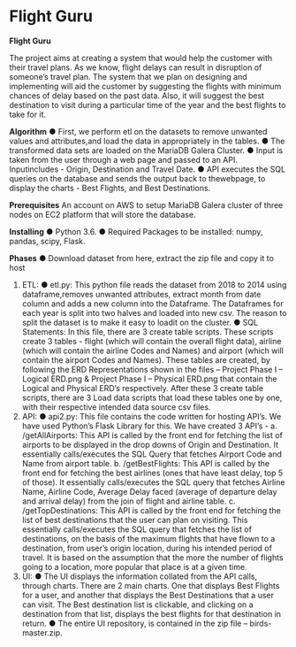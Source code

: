 # Flight Guru


**Flight Guru**

The project aims at creating a system that would help the customer with their travel
plans. As we know, flight delays can result in disruption of someone’s travel plan. The
system that we plan on designing and implementing will aid the customer by
suggesting the flights with minimum chances of delay based on the past data. Also, it
will suggest the best destination to visit during a particular time of the year and the
best flights to take for it.

**Algorithm**
● First, we perform etl on the datasets to remove unwanted values and attributes,and load the data in appropriately in the tables.
● The transformed data sets are loaded on the MariaDB Galera Cluster.
● Input is taken from the user through a web page and passed to an API. Inputincludes - Origin, Destination and Travel Date.
● API executes the SQL queries on the database and sends the output back to thewebpage, to display the charts - Best Flights, and Best Destinations.

**Prerequisites**
An account on AWS to setup MariaDB Galera cluster of three nodes on EC2 platform
that will store the database.

**Installing**
● Python 3.6.
● Required Packages to be installed: numpy, pandas, scipy, Flask.

**Phases**
● Download dataset from here, extract the zip file and copy it to host
1. ETL:
● etl.py: This python file reads the dataset from 2018 to 2014 using dataframe,removes unwanted attributes, extract month from date column and adds a new column into the Dataframe. The Dataframes for each year is split into two halves and loaded into new csv. The reason to split the dataset is to make it easy to loadit on the cluster.
● SQL Statements: In this file, there are 3 create table scripts. These scripts create 3 tables - flight (which will contain the overall flight data), airline (which will contain the airline Codes and Names) and airport (which will contain the airport Codes and Names). These tables are created, by following the ERD Representations shown in the files – Project Phase I – Logical ERD.png & Project Phase I – Physical ERD.png that contain the Logical and Physical ERD’s respectively. After these 3 create table scripts, there are 3 Load data scripts that load these tables one by one, with their respective intended data source csv files.
2. API:
● api2.py: This file contains the code written for hosting API’s. We have used Python’s Flask Library for this. We have created 3 API’s -
a. /getAllAirports: This API is called by the front end for fetching the list of airports to be displayed in the drop downs of Origin and Destination. It essentially calls/executes the SQL Query that fetches Airport Code and Name from airport table.
b. /getBestFlights: This API is called by the front end for fetching the best airlines (ones that have least delay, top 5 of those). It essentially calls/executes the SQL query that fetches Airline Name, Airline Code, Average Delay faced (average of departure delay and arrival delay) from the join of flight and airline table.
c. /getTopDestinations: This API is called by the front end for fetching the list of best destinations that the user can plan on visiting. This essentially calls/executes the SQL query that fetches the list of destinations, on the basis of the maximum flights that have flown to a destination, from user’s origin location, during his intended period of travel. It is based on the assumption that the more the number of flights going to a location, more popular that place is at a given time.
3. UI:
● The UI displays the information collated from the API calls, through charts. There are 2 main charts. One that displays Best Flights for a user, and another that displays the Best Destinations that a user can visit. The Best destination list is clickable, and clicking on a destination from that list, displays the best flights for that destination in return.
● The entire UI repository, is contained in the zip file – birds-master.zip.
